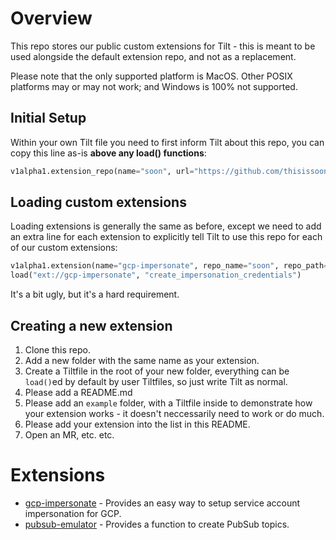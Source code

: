 # Overview

This repo stores our public custom extensions for Tilt - this is meant to be used alongside the default extension repo, and not as a replacement.

Please note that the only supported platform is MacOS. Other POSIX platforms may or may not work; and Windows is 100% not supported.

## Initial Setup

Within your own Tilt file you need to first inform Tilt about this repo, you can copy this line as-is **above any load() functions**:

```python
v1alpha1.extension_repo(name="soon", url="https://github.com/thisissoon/tilt-extensions")
```

## Loading custom extensions

Loading extensions is generally the same as before, except we need to add an extra line for each extension to explicitly tell Tilt to use this repo for each of our custom extensions:

```python
v1alpha1.extension(name="gcp-impersonate", repo_name="soon", repo_path="gcp-impersonate")
load("ext://gcp-impersonate", "create_impersonation_credentials")
```

It's a bit ugly, but it's a hard requirement.

## Creating a new extension

1. Clone this repo.
2. Add a new folder with the same name as your extension.
3. Create a Tiltfile in the root of your new folder, everything can be `load()`ed by default by user Tiltfiles, so just write Tilt as normal.
4. Please add a README.md
5. Please add an `example` folder, with a Tiltfile inside to demonstrate how your extension works - it doesn't neccessarily need to work or do much.
6. Please add your extension into the list in this README.
7. Open an MR, etc. etc.

# Extensions

- [gcp-impersonate](./gcp-impersonate/) - Provides an easy way to setup service account impersonation for GCP.
- [pubsub-emulator](./pubsub-emulator) - Provides a function to create PubSub topics.
